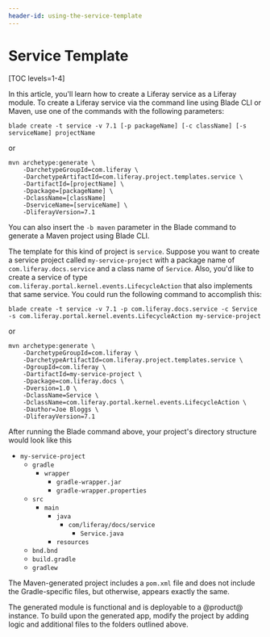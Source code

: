 ```yaml
---
header-id: using-the-service-template
---
```


# Service Template

[TOC levels=1-4]

In this article, you'll learn how to create a Liferay service as a Liferay
module. To create a Liferay service via the command line using Blade CLI or
Maven, use one of the commands with the following parameters:

    blade create -t service -v 7.1 [-p packageName] [-c className] [-s serviceName] projectName

or

    mvn archetype:generate \
        -DarchetypeGroupId=com.liferay \
        -DarchetypeArtifactId=com.liferay.project.templates.service \
        -DartifactId=[projectName] \
        -Dpackage=[packageName] \
        -DclassName=[className]
        -DserviceName=[serviceName] \
        -DliferayVersion=7.1

You can also insert the `-b maven` parameter in the Blade command to generate a
Maven project using Blade CLI.

The template for this kind of project is `service`. Suppose you want to create a
service project called `my-service-project` with a package name of
`com.liferay.docs.service` and a class name of `Service`. Also, you'd like to
create a service of type `com.liferay.portal.kernel.events.LifecycleAction` that
also implements that same service. You could run the following command to
accomplish this:

    blade create -t service -v 7.1 -p com.liferay.docs.service -c Service -s com.liferay.portal.kernel.events.LifecycleAction my-service-project

or

    mvn archetype:generate \
        -DarchetypeGroupId=com.liferay \
        -DarchetypeArtifactId=com.liferay.project.templates.service \
        -DgroupId=com.liferay \
        -DartifactId=my-service-project \
        -Dpackage=com.liferay.docs \
        -Dversion=1.0 \
        -DclassName=Service \
        -DclassName=com.liferay.portal.kernel.events.LifecycleAction \
        -Dauthor=Joe Bloggs \
        -DliferayVersion=7.1

After running the Blade command above, your project's directory structure would
look like this

- `my-service-project`
    - `gradle`
        - `wrapper`
            - `gradle-wrapper.jar`
            - `gradle-wrapper.properties`
    - `src`
        - `main`
            - `java`
                - `com/liferay/docs/service`
                    - `Service.java`
            - `resources`
    - `bnd.bnd`
    - `build.gradle`
    - `gradlew`

The Maven-generated project includes a `pom.xml` file and does not include the
Gradle-specific files, but otherwise, appears exactly the same.

The generated module is functional and is deployable to a @product@ instance. To
build upon the generated app, modify the project by adding logic and additional
files to the folders outlined above.
